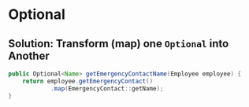 # Optional

## Solution: Transform (map) one `Optional` into Another

``` java
public Optional<Name> getEmergencyContactName(Employee employee) {
    return employee.getEmergencyContact()
            .map(EmergencyContact::getName);
}
```
